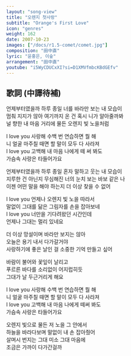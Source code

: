 ```yaml
---
layout: "song-view"
title: "오렌지 첫사랑"
subtitle: "Orange's First Love"
icon: "genres"
weight: 162
date: 2007-10-23
images: ["/docs/r1.5-comet/comet.jpg"]
composition: "田中直"
lyric: "윤홍은, 이숲"
arrangement: "田中直"
youtube: "i5WyCDUCxXI?si=D1XMVfmbcKBdGEfv"
---
```


## 歌詞 (中譯待補)

언제부터였을까 하루 종일 너를 바라만 보는 내 모습이  
멈춰 지지가 않아 여기까지 온 건 혹시 니가 알아줄까봐  
널 향한 내 마음 거리에 물든 오렌지 빛 노을처럼  

I love you 사랑해 수백 번 연습하면 뭘 해  
니 얼굴 마주칠 때면 할 말이 모두 다 사라져  
I love you 고백해 내 마음 나에게 떼 써 봐도  
가슴속 사랑은 타들어가요  

언제부터였을까 하루 종일 혼자 말하고 웃는 내 모습이  
지루한 건 아닌지 무심해진 너의 눈치 보는 바보 같은 나  
이젠 어떤 말을 해야 하는지 더 이상 찾을 수 없어  

I love you 언제나 오렌지 빛 노을 따라서  
말없이 그대를 닮은 그림자를 손을 잡아보네  
I love you 너만을 기다려왔던 시간인데  
언제나 그대는 멀리 있네요  

더 이상 망설이며 바라만 보지는 않아  
오늘은 용기 내서 다가갈거야  
사랑하기에 좋은 날인 걸 소중한 기억 만들고 싶어  

바람이 불어와 꽃잎이 날리고  
푸르른 바다를 소리없이 어지럽히듯  
그대가 날 두근거리게 해요  

I love you 사랑해 수백 번 연습하면 뭘 해  
니 얼굴 마주칠 때면 할 말이 모두 다 사라져  
I love you 고백해 내 마음 나에게 떼써 봐도  
가슴속 사랑은 타들어가요  

오렌지 빛으로 물든 저 노을 그 안에서  
하늘을 바라다보며 말없이 내 손 잡아줬어  
살며시 번지는 그대 미소 그대 마음에  
조금은 가까이 다가간걸까  
